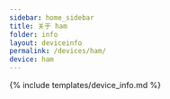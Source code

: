 ```yaml
---
sidebar: home_sidebar
title: 关于 ham
folder: info
layout: deviceinfo
permalink: /devices/ham/
device: ham
---
```

{% include templates/device_info.md %}
